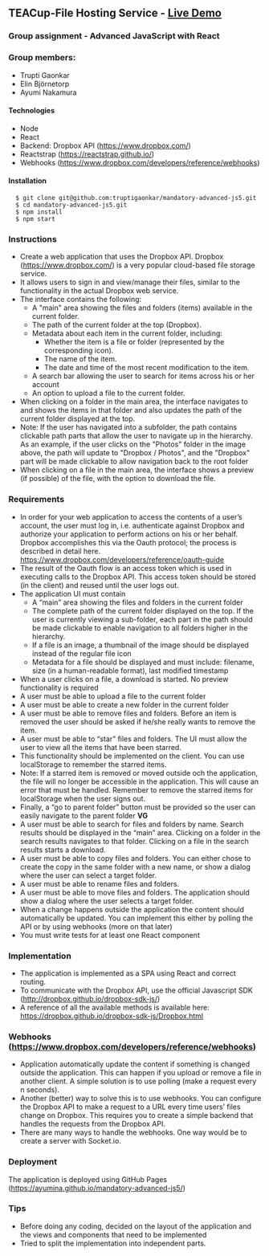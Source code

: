 ## TEACup-File Hosting Service - [Live Demo]( https://ayumina.github.io/mandatory-advanced-js5/)
### Group assignment - Advanced JavaScript with React
### Group members:
   * Trupti Gaonkar
   * Elin Björnetorp
   * Ayumi Nakamura
#### Technologies
* Node
* React
* Backend: Dropbox API (https://www.dropbox.com/)
* Reactstrap (https://reactstrap.github.io/) 
* Webhooks (https://www.dropbox.com/developers/reference/webhooks)
#### Installation
```
  $ git clone git@github.com:truptigaonkar/mandatory-advanced-js5.git
  $ cd mandatory-advanced-js5.git
  $ npm install
  $ npm start
```
### Instructions
* Create a web application that uses the Dropbox API. Dropbox (https://www.dropbox.com/) is a very popular cloud-based file storage service.
* It allows users to sign in and view/manage their files, similar to the functionality in the actual Dropbox web service.
* The interface contains the following:
  * A "main" area showing the files and folders (items) available in the current folder.
  * The path of the current folder at the top (Dropbox).
  * Metadata about each item in the current folder, including:
    * Whether the item is a file or folder (represented by the corresponding icon).
    * The name of the item.
    * The date and time of the most recent modification to the item.
  * A search bar allowing the user to search for items across his or her account
  * An option to upload a file to the current folder.
* When clicking on a folder in the main area, the interface navigates to and shows the items in that folder and also updates the path of the current folder displayed at the top.
* Note: If the user has navigated into a subfolder, the path contains clickable path parts that allow the user to navigate up in the hierarchy. As an example, if the user clicks on the "Photos" folder in the image above, the path will update to "Dropbox / Photos", and the "Dropbox" part will be made clickable to allow navigation back to the root folder
* When clicking on a file in the main area, the interface shows a preview (if possible) of the file, with the option to download the file.
### Requirements
* In order for your web application to access the contents of a user’s account, the user must log in, i.e. authenticate against Dropbox and authorize your application to perform actions on his or her behalf. Dropbox accomplishes this via the Oauth protocol; the process is described in detail here. https://www.dropbox.com/developers/reference/oauth-guide
* The result of the Oauth flow is an access token which is used in executing calls to the Dropbox API. This access token should be stored (in the client) and reused until the user logs out.
* The application UI must contain
  * A “main” area showing the files and folders in the current folder
  * The complete path of the current folder displayed on the top. If the user is currently viewing a sub-folder, each part in the path should be made clickable to enable navigation to all folders higher in the hierarchy.
  * If a file is an image, a thumbnail of the image should be displayed instead of the regular file icon
  * Metadata for a file should be displayed and must include: filename, size (in a human-readable format), last modified timestamp
* When a user clicks on a file, a download is started. No preview functionality is required
* A user must be able to upload a file to the current folder
* A user must be able to create a new folder in the current folder
* A user must be able to remove files and folders. Before an item is removed the user should be asked if he/she really wants to remove the item.
* A user must be able to “star” files and folders. The UI must allow the user to view all the items that have been starred.
* This functionality should be implemented on the client. You can use localStorage to remember the starred items.
* Note: If a starred item is removed or moved outside och the application, the file will no longer be accessible in the         application. This will cause an error that must be handled. Remember to remove the starred items for localStorage when the user signs out.
* Finally, a “go to parent folder” button must be provided so the user can easily navigate to the parent folder
**VG** 
* A user must be able to search for files and folders by name. Search results should be displayed in the “main” area. Clicking on a folder in the search results navigates to that folder. Clicking on a file in the search results starts a download.
* A user must be able to copy files and folders. You can either chose to create the copy in the same folder with a new name, or show a dialog where the user can select a target folder.
* A user must be able to rename files and folders.
* A user must be able to move files and folders. The application should show a dialog where the user selects a target folder.
* When a change happens outside the application the content should automatically be updated. You can implement this either by polling the API or by using webhooks (more on that later)
* You must write tests for at least one React component
### Implementation
* The application is implemented as a SPA using React and correct routing.
* To communicate with the Dropbox API, use the official Javascript SDK (http://dropbox.github.io/dropbox-sdk-js/)
* A reference of all the available methods is available here: https://dropbox.github.io/dropbox-sdk-js/Dropbox.html
### Webhooks (https://www.dropbox.com/developers/reference/webhooks)
* Application automatically update the content if something is changed outside the application. This can happen if you upload or remove a file in another client. A simple solution is to use polling (make a request every n seconds).
* Another (better) way to solve this is to use webhooks. You can configure the Dropbox API to make a request to a URL every time users’ files change on Dropbox. This requires you to create a simple backend that handles the requests from the Dropbox API.
* There are many ways to handle the webhooks. One way would be to create a server with Socket.io.

### Deployment
The application is deployed using GitHub Pages (https://ayumina.github.io/mandatory-advanced-js5/)

### Tips
* Before doing any coding, decided on the layout of the application and the views and components that need to be implemented
* Tried to split the implementation into independent parts.



